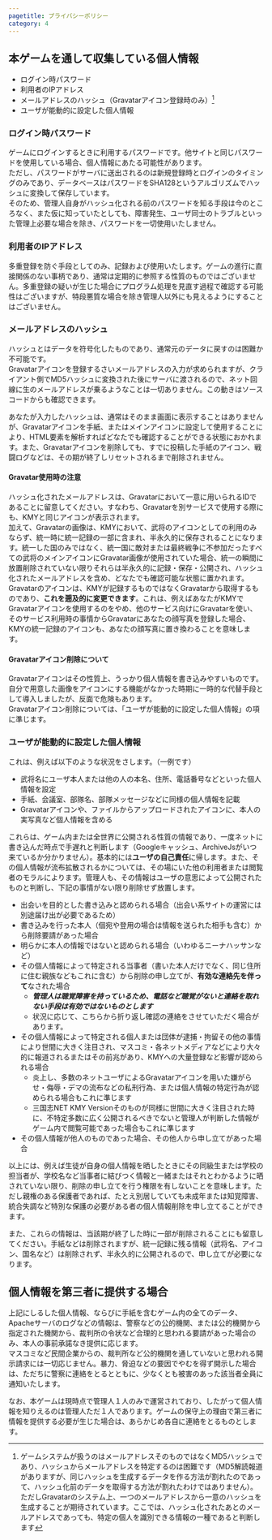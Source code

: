```yaml
---
pagetitle: プライバシーポリシー
category: 4
---
```


## 本ゲームを通して収集している個人情報

* ログイン時パスワード
* 利用者のIPアドレス
* メールアドレスのハッシュ（Gravatarアイコン登録時のみ）[^1]
* ユーザが能動的に設定した個人情報

[^1]: ゲームシステムが扱うのはメールアドレスそのものではなくMD5ハッシュであり、ハッシュからメールアドレスを特定するのは困難です（MD5解読報道がありますが、同じハッシュを生成するデータを作る方法が割れたのであって、ハッシュ化前のデータを取得する方法が割れたわけではありません）。ただしGravatarのシステム上、一つのメールアドレスから一意のハッシュを生成することが期待されています。ここでは、ハッシュ化されたあとのメールアドレスであっても、特定の個人を識別できる情報の一種であると判断します

### ログイン時パスワード

ゲームにログインするときに利用するパスワードです。他サイトと同じパスワードを使用している場合、個人情報にあたる可能性があります。  
ただし、パスワードがサーバに送出されるのは新規登録時とログインのタイミングのみであり、データベースはパスワードをSHA128というアルゴリズムでハッシュに変換して保存しています。  
そのため、管理人自身がハッシュ化される前のパスワードを知る手段は今のところなく、また仮に知っていたとしても、障害発生、ユーザ同士のトラブルといった管理上必要な場合を除き、パスワードを一切使用いたしません。

### 利用者のIPアドレス

多重登録を防ぐ手段としてのみ、記録および使用いたします。ゲームの進行に直接関係のない事柄であり、通常は定期的に参照する性質のものではございません。多重登録の疑いが生じた場合にプログラム処理を見直す過程で確認する可能性はございますが、特段悪質な場合を除き管理人以外にも見えるようにすることはございません。

### メールアドレスのハッシュ

ハッシュとはデータを符号化したものであり、通常元のデータに戻すのは困難か不可能です。  
Gravatarアイコンを登録するさいメールアドレスの入力が求められますが、クライアント側でMD5ハッシュに変換された後にサーバに渡されるので、ネット回線に生のメールアドレスが乗るようなことは一切ありません。この動きはソースコードからも確認できます。

あなたが入力したハッシュは、通常はそのまま画面に表示することはありませんが、Gravatarアイコンを手紙、またはメインアイコンに設定して使用することにより、HTML要素を解析すればどなたでも確認することができる状態におかれます。また、Gravatarアイコンを削除しても、すでに投稿した手紙のアイコン、戦闘ログなどは、その期が終了しリセットされるまで削除されません。

#### Gravatar使用時の注意

ハッシュ化されたメールアドレスは、Gravatarにおいて一意に用いられるIDであることに留意してください。すなわち、Gravatarを別サービスで使用する際にも、KMYと同じアイコンが表示されます。  
加えて、Gravatarの画像は、KMYにおいて、武将のアイコンとしての利用のみならず、統一時に統一記録の一部に含まれ、半永久的に保存されることになります。統一した国のみではなく、統一国に敵対または最終戦争に不参加だったすべての武将のメインアイコンにGravatar画像が使用されていた場合、統一の瞬間に放置削除されていない限りそれらは半永久的に記録・保存・公開され、ハッシュ化されたメールアドレスを含め、どなたでも確認可能な状態に置かれます。  
Gravatarのアイコンは、KMYが記録するものではなくGravatarから取得するものであり、**これを遡及的に変更できます**。これは、例えばあなたがKMYでGravatarアイコンを使用するのをやめ、他のサービス向けにGravatarを使い、そのサービス利用時の事情からGravatarにあなたの顔写真を登録した場合、KMYの統一記録のアイコンも、あなたの顔写真に置き換わることを意味します。

#### Gravatarアイコン削除について

Gravatarアイコンはその性質上、うっかり個人情報を書き込みやすいものです。自分で用意した画像をアイコンにする機能がなかった時期に一時的な代替手段として導入しましたが、反面で危険もあります。  
Gravatarアイコン削除については、「ユーザが能動的に設定した個人情報」の項に準じます。

### ユーザが能動的に設定した個人情報

これは、例えば以下のような状況をさします。（一例です）

* 武将名にユーザ本人または他の人の本名、住所、電話番号などといった個人情報を設定
* 手紙、会議室、部隊名、部隊メッセージなどに同様の個人情報を記載
* Gravatarアイコンや、ファイルからアップロードされたアイコンに、本人の実写真など個人情報を含める

これらは、ゲーム内または全世界に公開される性質の情報であり、一度ネットに書き込んだ時点で手遅れと判断します（Googleキャッシュ、ArchiveJsがいつ来ているか分かりません）。基本的には**ユーザの自己責任**に帰します。また、その個人情報が流布拡散されるかについては、その場にいた他の利用者または閲覧者のモラルによります。管理人も、その情報はユーザの意思によって公開されたものと判断し、下記の事情がない限り削除せず放置します。

* 出会いを目的とした書き込みと認められる場合（出会い系サイトの運営には別途届け出が必要であるため）
* 書き込みを行った本人（個宛や登用の場合は情報を送られた相手も含む）から削除要請があった場合
* 明らかに本人の情報ではないと認められる場合（いわゆるニーナハッサンなど）
* その個人情報によって特定される当事者（書いた本人だけでなく、同じ住所に住む親族などもこれに含む）から削除の申し立てが、**有効な連絡先を伴って**なされた場合
  * ***管理人は聴覚障害を持っているため、電話など聴覚がないと連絡を取れない手段は有効ではないものとします***
  * 状況に応じて、こちらから折り返し確認の連絡をさせていただく場合があります。
* その個人情報によって特定される個人または団体が逮捕・拘留その他の事情により世間に大きく注目され、マスコミ・各ネットメディアなどにより大々的に報道されるまたはその前兆があり、KMYへの大量登録など影響が認められる場合
  * 炎上し、多数のネットユーザによるGravatarアイコンを用いた嫌がらせ・侮辱・デマの流布などの私刑行為、または個人情報の特定行為が認められる場合もこれに準じます
  * 三国志NET KMY Versionそのものが同様に世間に大きく注目された時に、不特定多数に広く公開されるべきでないと管理人が判断した情報がゲーム内で閲覧可能であった場合もこれに準じます
* その個人情報が他人のものであった場合、その他人から申し立てがあった場合

以上には、例えば生徒が自身の個人情報を晒したときにその同級生または学校の担当者が、学校名など当事者に結びつく情報と一緒またはそれとわかるように晒されていない限り、削除の申し立てを行う権限を有しないことを意味します。ただし親権のある保護者であれば、たとえ別居していても未成年または知覚障害、統合失調など特別な保護の必要がある者の個人情報削除を申し立てることができます。

また、これらの情報は、当該期が終了した時に一部が削除されることにも留意してください。手紙などは削除されますが、統一記録に残る情報（武将名、アイコン、国名など）は削除されず、半永久的に公開されるので、申し立てが必要になります。

## 個人情報を第三者に提供する場合

上記にしるした個人情報、ならびに手紙を含むゲーム内の全てのデータ、Apacheサーバのログなどの情報は、警察などの公的機関、または公的機関から指定された機関から、裁判所の令状など合理的と思われる要請があった場合のみ、本人の事前承諾なき提供に応じます。  
マスコミなど民間企業からの、裁判所など公的機関を通していないと思われる開示請求には一切応じません。暴力、脅迫などの要因でやむを得ず開示した場合は、ただちに警察に連絡をとるとともに、少なくとも被害のあった該当者全員に通知いたします。

なお、本ゲームは現時点で管理人１人のみで運営されており、したがって個人情報を知りえるのは管理人ただ１人であります。ゲームの保守上の理由で第三者に情報を提供する必要が生じた場合は、あらかじめ各自に連絡をとるものとします。
